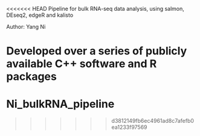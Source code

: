 <<<<<<< HEAD
Pipeline for bulk RNA-seq data analysis, using salmon, DEseq2, edgeR and kalisto

Author: Yang Ni

Developed over a series of publicly available C++ software and R packages
=======
# Ni_bulkRNA_pipeline
>>>>>>> d3812149fb6ec4961ad8c7afefb0ea1233f97569
